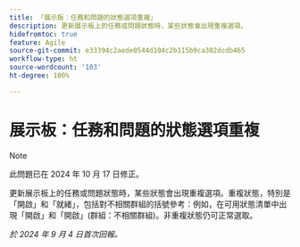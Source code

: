 ```yaml
---
title: 「展示板：任務和問題的狀態選項重複」
description: 更新展示板上的任務或問題狀態時，某些狀態會出現重複選項。
hidefromtoc: true
feature: Agile
source-git-commit: e33394c2aede0544d104c2b115b9ca302dcdb465
workflow-type: ht
source-wordcount: '103'
ht-degree: 100%

---
```


# 展示板：任務和問題的狀態選項重複


>[!NOTE]
>
>此問題已在 2024 年 10 月 17 日修正。


更新展示板上的任務或問題狀態時，某些狀態會出現重複選項。重複狀態，特別是「開啟」和「就緒」，包括對不相關群組的括號參考：例如，在可用狀態清單中出現「開啟」和「開啟」(群組：不相關群組)。非重複狀態仍可正常選取。

_於 2024 年 9 月 4 日首次回報。_
